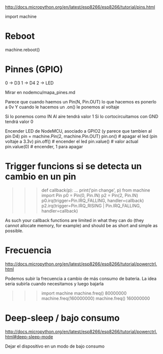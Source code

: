 http://docs.micropython.org/en/latest/esp8266/esp8266/tutorial/pins.html

import machine

# Reboot
machine.reboot()

# Pinnes (GPIO)

0 -> D3
1 -> D4
2 -> LED

Mirar en nodemcu/mapa_pines.md

Parece que cuando haemos un Pin(N, Pin.OUT) lo que hacemos es ponerlo a 0v
Y cuando le hacemos un .on() le ponemos al voltaje

Si lo ponemos como IN
Al aire tendrá valor 1
Si lo cortocircuitamos con GND tendrá valor 0

Encender LED de NodeMCU, asociado a GPIO2 (y parece que tambien al pin D4)
pin = machine.Pin(2, machine.Pin.OUT)
pin.on() # apagar el led (pin voltaje a 3.3v)
pin.off() # encender el led
pin.value() # valor actual
pin.value(0) # encender, 1 para apagar

# Trigger funcions si se detecta un cambio en un pin
>>> def callback(p):
...     print('pin change', p)
>>> from machine import Pin
>>> p0 = Pin(0, Pin.IN)
>>> p2 = Pin(2, Pin.IN)
>>> p0.irq(trigger=Pin.IRQ_FALLING, handler=callback)
>>> p2.irq(trigger=Pin.IRQ_RISING | Pin.IRQ_FALLING, handler=callback)

As such your callback functions are limited in what they can do (they cannot allocate memory, for example) and should be as short and simple as possible.


# Frecuencia
http://docs.micropython.org/en/latest/esp8266/esp8266/tutorial/powerctrl.html

Podemos subir la frecuencia a cambio de más consumo de bateria.
La idea seria subirla cuando necesitamos y luego bajarla

>>> import machine
>>> machine.freq()
80000000
>>> machine.freq(160000000)
>>> machine.freq()
160000000



# Deep-sleep / bajo consumo
http://docs.micropython.org/en/latest/esp8266/esp8266/tutorial/powerctrl.html#deep-sleep-mode

Dejar el dispositivo en un modo de bajo consumo
